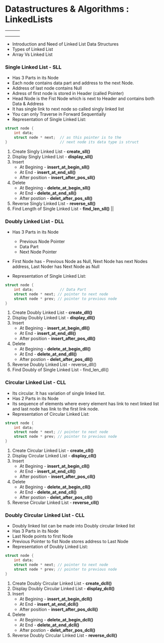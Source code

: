 # Datastructures & Algorithms : LinkedLists


||||
|---|---|---|
||||
||||
||||




- Introduction and Need of Linked List Data Structures
- Types of Linked List 
- Array Vs Linked List


### <b>Single Linked List - SLL</b>
- Has 3 Parts in its Node
- Each node contains data part and address to the next Node.
- Address of last node contains Null
- Adress of first node is stored in Header (called Pointer)
- Head Node is the Fist Node which is next to Header and contains both Data & Address
- It has single link to next node so called singly linked list
- You can only Traverse in Forward Sequentially
- Representation of Single Linked List:

```cpp
struct node {   
    int data;
    struct node * next;  // as this pointer is to the 
}                        // next node its data type is struct
```

1) Create Singly Linked List  - <b>create_sll()</b>
  2) Display Singly Linked List - <b>display_sll()</b>
  3) Insert
     + At Begining    - <b>insert_at_begin_sll()</b>
     + At End         - <b>insert_at_end_sll()</b>
     + After position - <b>insert_after_pos_sll()</b>
  4) Delete
     + At Begining   - <b>delete_at_begin_sll()</b>
     + At End        - <b>delete_at_end_sll()</b>
     + After postion - <b>delet_after_pos_sll()</b>
  5) Reverse Singly Linked List - <b>reverse_sll()</b>
  6) Find Length of Single Linked List - <b>find_len_sll()</b>
||


### <b>Doubly Linked List - DLL</b>
- Has 3 Parts in its Node
  - Previous Node Pointer
  - Data Part
  - Next Node Pointer

- First Node has - Previous Node as Null, Next Node has next Nodes address, Last Noder has Next Node as Null
- Representation of Single Linked List:

```cpp
struct node {   
    int data;            // Data Part
    struct node * next; // pointer to next node
    struct node * prev; // pointer to previous node
}
```
                  
  1) Create Doubly Linked List  - <b>create_dll()</b>
  2) Display Doubly Linked List - <b>display_dll()</b>
  3) Insert
     + At Begining    - <b>insert_at_begin_dll()</b>
     + At End         - <b>insert_at_end_dll()</b>
     + After position - <b>insert_after_pos_dll()</b>
  4) Delete
     + At Begining   - <b>delete_at_begin_dll()</b>
     + At End        - <b>delete_at_end_dll()</b>
     + After postion - <b>delet_after_pos_dll()</b>
  5) Reverse Doubly Linked List - reverse_dll()</b>
  6) Find Doubly of Single Linked List - find_len_dll()</b>

### <b>Circular Linked List - CLL</b>
- Its circular. It has variation of single linked list.
- Has 2 Parts in its Node
- Its sequence of elements where every element has link to next linked list and last node has link to the first link node.
- Representation of Circular Linked List:

```cpp
struct node {   
    int data;
    struct node * next; // pointer to next node
    struct node * prev; // pointer to previous node
}                        
```

  1) Create Circular Linked List  - <b>create_cll()</b>
  2) Display Circular Linked List - <b>display_cll()</b>
  3) Insert
     + At Begining    - <b>insert_at_begin_cll()</b>
     + At End         - <b>insert_at_end_cll()</b>
     + After position - <b>insert_after_pos_cll()</b>
  4) Delete
     + At Begining   - <b>delete_at_begin_cll()</b>
     + At End        - <b>delete_at_end_cll()</b>
     + After postion - <b>delet_after_pos_cll()</b>
  5) Reverse Circular Linked List - <b>reverse_cll()</b>
  
### <b>Doubly Circular Linked List - CLL</b>
- Doubly linked list can be made into Doubly circular linked list
- Has 3 Parts in its Node
- Last Node points to first Node
- Previous Pointer to fist Node stores address to Last Node
- Representation of Doubly Linked List:

```cpp
struct node {   
    int data;
    struct node * next; // pointer to next node
    struct node * prev; // pointer to previous node
}                        
```

  1) Create Doubly Circular Linked List  - <b>create_dcll()</b>
  2) Display Doubly Circular Linked List - <b>display_dcll()</b>
  3) Insert
     + At Begining    - <b>insert_at_begin_dcll()</b>
     + At End         - <b>insert_at_end_dcll()</b>
     + After position - <b>insert_after_pos_dcll()</b>
  4) Delete
     + At Begining   - <b>delete_at_begin_dcll()</b>
     + At End        - <b>delete_at_end_dcll()</b>
     + After postion - <b>delet_after_pos_dcll()</b>
  5) Reverse Doubly Circular Linked List - <b>reverse_dcll()</b>

